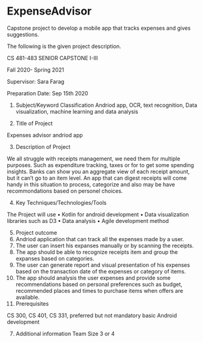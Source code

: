 # ExpenseAdvisor
Capstone project to develop a mobile app that tracks expenses and gives suggestions. 



The following is the given project description. 

 


CS 481-483 SENIOR CAPSTONE I-III

Fall 2020- Spring 2021


Supervisor: Sara Farag

Preparation Date: Sep 15th 2020

1. Subject/Keyword Classification
Andriod app, OCR, text recognition, Data visualization, machine learning and data analysis


2. Title of Project

Expenses advisor andriod app

3. Description of Project

We all struggle with receipts management, we need them for multiple purposes. Such as expenditure tracking, taxes or for to get some spending insights. Banks can show you an aggregate view of each receipt amount, but it can’t go to an item level.
An app that can digest receipts will come handy in this situation to process, categorize and also may be have recommondations based on personel choices.

4. Key Techniques/Technologies/Tools

The Project will use 
•	Kotlin for android development
•	Data visualization libraries such as D3
•	Data analysis
•	Agile development method



5. Project outcome
1.	Andriod application that can track all the expenses made by a user. 
2.	The user can insert his expanses manually or by scanning the receipts. 
3.	The app should be able to recognize receipts item and group the expanses based on categories. 
4.	The user can generate report and visual presentation of his expenses based on the transaction date of the expenses or category of items. 
5.	The app should analysis the user expenses and provide some recommendations based on personal preferences such as budget, recommended places and times to purchase items when offers are available.
6. Prerequisites
 
CS 300, CS 401, CS 331, preferred but not mandatory basic Android development

7. Additional information
Team Size 3 or 4

